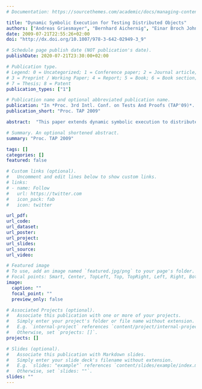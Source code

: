 ```yaml
---
# Documentation: https://sourcethemes.com/academic/docs/managing-content/

title: "Dynamic Symbolic Execution for Testing Distributed Objects"
authors: ["Andreas Griesmayer", "Bernhard Aichernig", "Einar Broch Johnsen", "Rudolf Schlatte"]
date: 2009-07-21T22:55:26+02:00
doi: "http://dx.doi.org/10.1007/978-3-642-02949-3_9"

# Schedule page publish date (NOT publication's date).
publishDate: 2020-07-21T23:30:00+02:00

# Publication type.
# Legend: 0 = Uncategorized; 1 = Conference paper; 2 = Journal article;
# 3 = Preprint / Working Paper; 4 = Report; 5 = Book; 6 = Book section;
# 7 = Thesis; 8 = Patent
publication_types: ["1"]

# Publication name and optional abbreviated publication name.
publication: "In *Proc. 3rd Intl. Conf. on Tests And Proofs (TAP'09)*.  LNCS 5668. © Springer 2009."
publication_short: "Proc. TAP 2009"

abstract:  "This paper extends dynamic symbolic execution to distributed and concurrent systems. Dynamic symbolic execution can be used in software testing to systematically identify equivalence classes of input values and has been shown to scale well to large systems. Although mainly applied to sequential programs, this scalability makes it interesting to consider the technique in the distributed and concurrent setting as well. In order to extend the technique to concurrent systems, it is necessary to obtain sufficient control over the scheduling of concurrent activities to avoid race conditions. Creol, a modeling language for distributed concurrent objects, solves this problem by abstracting from a particular scheduling policy but explicitly defining scheduling points. This provides sufficient control to apply the technique of dynamic symbolic execution for model based testing of interleaved processes. The technique has been formalized in rewriting logic, executes in Maude, and applied to non-trivial examples, including an industrial case study."

# Summary. An optional shortened abstract.
summary: "Proc. TAP 2009"

tags: []
categories: []
featured: false

# Custom links (optional).
#   Uncomment and edit lines below to show custom links.
# links:
# - name: Follow
#   url: https://twitter.com
#   icon_pack: fab
#   icon: twitter

url_pdf:
url_code:
url_dataset:
url_poster:
url_project:
url_slides:
url_source:
url_video:

# Featured image
# To use, add an image named `featured.jpg/png` to your page's folder. 
# Focal points: Smart, Center, TopLeft, Top, TopRight, Left, Right, BottomLeft, Bottom, BottomRight.
image:
  caption: ""
  focal_point: ""
  preview_only: false

# Associated Projects (optional).
#   Associate this publication with one or more of your projects.
#   Simply enter your project's folder or file name without extension.
#   E.g. `internal-project` references `content/project/internal-project/index.md`.
#   Otherwise, set `projects: []`.
projects: []

# Slides (optional).
#   Associate this publication with Markdown slides.
#   Simply enter your slide deck's filename without extension.
#   E.g. `slides: "example"` references `content/slides/example/index.md`.
#   Otherwise, set `slides: ""`.
slides: ""
---
```

